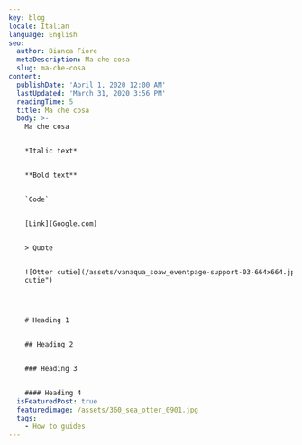 ```yaml
---
key: blog
locale: Italian
language: English
seo:
  author: Bianca Fiore
  metaDescription: Ma che cosa
  slug: ma-che-cosa
content:
  publishDate: 'April 1, 2020 12:00 AM'
  lastUpdated: 'March 31, 2020 3:56 PM'
  readingTime: 5
  title: Ma che cosa
  body: >-
    Ma che cosa


    *Italic text*


    **Bold text**


    `Code`


    [Link](Google.com)


    > Quote


    ![Otter cutie](/assets/vanaqua_soaw_eventpage-support-03-664x664.jpg "Otter
    cutie")




    # Heading 1


    ## Heading 2


    ### Heading 3


    #### Heading 4
  isFeaturedPost: true
  featuredimage: /assets/360_sea_otter_0901.jpg
  tags:
    - How to guides
---
```

